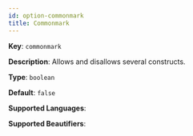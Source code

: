 ```yaml
---
id: option-commonmark
title: Commonmark
---
```

**Key**: `commonmark`

**Description**: Allows and disallows several constructs.

**Type**: `boolean`

**Default**: `false`

**Supported Languages**: 

**Supported Beautifiers**: 
